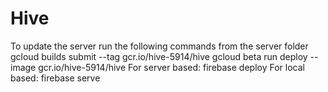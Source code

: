 # Hive
To update the server run the following commands from the server folder
gcloud builds submit --tag gcr.io/hive-5914/hive
gcloud beta run deploy --image gcr.io/hive-5914/hive
For server based:
firebase deploy
For local based:
firebase serve
